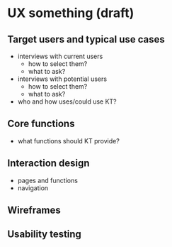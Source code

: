 # UX something (draft)

## Target users and typical use cases

- interviews with current users
    - how to select them?
    - what to ask?
- interviews with potential users
    - how to select them?
    - what to ask?
- who and how uses/could use KT?

## Core functions

- what functions should KT provide?

## Interaction design

- pages and functions
- navigation

## Wireframes

## Usability testing
